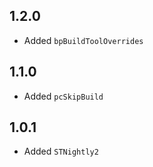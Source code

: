 ## 1.2.0

* Added `bpBuildToolOverrides`

## 1.1.0

* Added `pcSkipBuild`

## 1.0.1

* Added `STNightly2`
